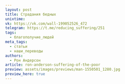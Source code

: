 ```yaml
---
layout: post
title: Страдания бедных
unixtime: 
vk: https://vk.com/wall-199052526_472
telegram: https://t.me/reducing_suffering/251
tags:
  - благополучие_людей
meta_tags:
  - статьи
  - наши_переводы
authors:
  - Рон Андерсон
article: ron-anderson-suffering-of-the-poor
preview: assets/images/previews/man-1550501_1280.jpg
preview_here: true
---
```


